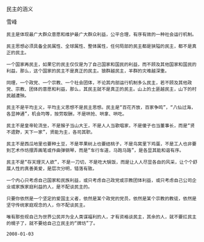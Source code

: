 民主的涵义

雪峰


    民主是体现最广大群众意愿和维护最广大群众利益，公平合理，有序有效的一种社会运行机制。

    民主思想必须具备全民属性、全球属性、整体属性，任何局部的民主都是狭隘的民主，都不是真正的民主。

    一个国家再民主，如果它的民主仅仅是为了自己国家和国民的利益，而不顾及其他国家和国民的利益，那么，这个国家的民主不是真正的民主。狼群越民主，羊群的灾难越深重。

    同理，一个政党、一个宗教、一个社会团体，不论其内部运行机制多么民主，若不顾及其他政党、宗教、团体的意愿和利益，那么，其民主就不是真正的民主。山上的土匪越民主，山下的村民越遭殃。

    民主不是平均主义，平均主义思想不是民主思想。民主是“百花齐放，百家争鸣”，“八仙过海，各显神通”，机会均等，按劳取酬，不是哄抢、哄拿、哄吃。

    民主不是皇帝轮流坐，不是猴子当山大王，不是人人当歌唱家，不是傻子也当董事长，而是“贤不遗野，天下一家”，贤能为主，各司其职。

    民主不是西瓜地里也要种土豆，不是苹果树上也要结桃子，不是鸟窝里下鸡蛋，不是工人也非要到艺术作坊摆弄画笔或作曲弹钢琴，而是“车行车道，马跑马路”，是各显其能和谐有序。

    民主不是“存天理灭人欲”，不是一刀切，不是吃大锅饭，而是让人人尽显各自的风采，让个个舒展人性的真善美爱，是层次分明，错落有致。

    一个内心只考虑自己国家和民族利益，或只考虑自己政党或宗教团体利益，或只考虑自己公司企业或家族家庭利益的人，是不配谈民主的。

    只要你依然是一个坚定的爱国主义者，依然是某个政党的党员，依然是某个宗教的教徒，依然是坚守传统家庭观念的人，你不配谈民主。

    唯有那些视自己为世界公民并为全人类谋福利的人，才有资格谈民主，其余的人，就不要扛民主的幌子了，就不要给自己立民主的“牌坊”了。

    2008-01-03




